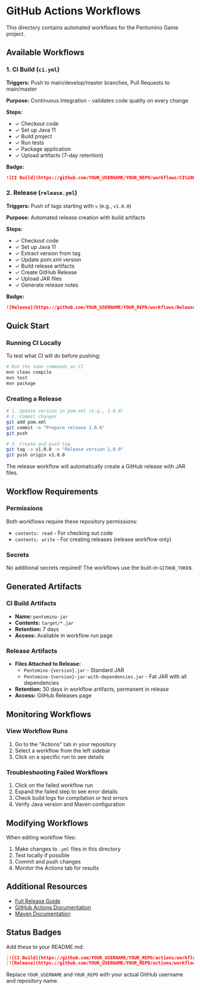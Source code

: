 # GitHub Actions Workflows

This directory contains automated workflows for the Pentomino Game project.

## Available Workflows

### 1. CI Build (`ci.yml`)
**Triggers:** Push to main/develop/master branches, Pull Requests to main/master

**Purpose:** Continuous Integration - validates code quality on every change

**Steps:**
- ✓ Checkout code
- ✓ Set up Java 11
- ✓ Build project
- ✓ Run tests
- ✓ Package application
- ✓ Upload artifacts (7-day retention)

**Badge:**
```markdown
![CI Build](https://github.com/YOUR_USERNAME/YOUR_REPO/workflows/CI%20Build/badge.svg)
```

### 2. Release (`release.yml`)
**Triggers:** Push of tags starting with `v` (e.g., `v1.0.0`)

**Purpose:** Automated release creation with build artifacts

**Steps:**
- ✓ Checkout code
- ✓ Set up Java 11
- ✓ Extract version from tag
- ✓ Update pom.xml version
- ✓ Build release artifacts
- ✓ Create GitHub Release
- ✓ Upload JAR files
- ✓ Generate release notes

**Badge:**
```markdown
![Release](https://github.com/YOUR_USERNAME/YOUR_REPO/workflows/Release/badge.svg)
```

## Quick Start

### Running CI Locally

To test what CI will do before pushing:

```bash
# Run the same commands as CI
mvn clean compile
mvn test
mvn package
```

### Creating a Release

```bash
# 1. Update version in pom.xml (e.g., 1.0.0)
# 2. Commit changes
git add pom.xml
git commit -m "Prepare release 1.0.0"
git push

# 3. Create and push tag
git tag -a v1.0.0 -m "Release version 1.0.0"
git push origin v1.0.0
```

The release workflow will automatically create a GitHub release with JAR files.

## Workflow Requirements

### Permissions
Both workflows require these repository permissions:
- `contents: read` - For checking out code
- `contents: write` - For creating releases (release workflow only)

### Secrets
No additional secrets required! The workflows use the built-in `GITHUB_TOKEN`.

## Generated Artifacts

### CI Build Artifacts
- **Name:** `pentomino-jar`
- **Contents:** `target/*.jar`
- **Retention:** 7 days
- **Access:** Available in workflow run page

### Release Artifacts
- **Files Attached to Release:**
  - `Pentomino-{version}.jar` - Standard JAR
  - `Pentomino-{version}-jar-with-dependencies.jar` - Fat JAR with all dependencies
- **Retention:** 30 days in workflow artifacts, permanent in release
- **Access:** GitHub Releases page

## Monitoring Workflows

### View Workflow Runs
1. Go to the "Actions" tab in your repository
2. Select a workflow from the left sidebar
3. Click on a specific run to see details

### Troubleshooting Failed Workflows
1. Click on the failed workflow run
2. Expand the failed step to see error details
3. Check build logs for compilation or test errors
4. Verify Java version and Maven configuration

## Modifying Workflows

When editing workflow files:
1. Make changes to `.yml` files in this directory
2. Test locally if possible
3. Commit and push changes
4. Monitor the Actions tab for results

## Additional Resources

- [Full Release Guide](../RELEASE_GUIDE.md)
- [GitHub Actions Documentation](https://docs.github.com/en/actions)
- [Maven Documentation](https://maven.apache.org/)

## Status Badges

Add these to your README.md:

```markdown
[![CI Build](https://github.com/YOUR_USERNAME/YOUR_REPO/actions/workflows/ci.yml/badge.svg)](https://github.com/YOUR_USERNAME/YOUR_REPO/actions/workflows/ci.yml)
[![Release](https://github.com/YOUR_USERNAME/YOUR_REPO/actions/workflows/release.yml/badge.svg)](https://github.com/YOUR_USERNAME/YOUR_REPO/actions/workflows/release.yml)
```

Replace `YOUR_USERNAME` and `YOUR_REPO` with your actual GitHub username and repository name.